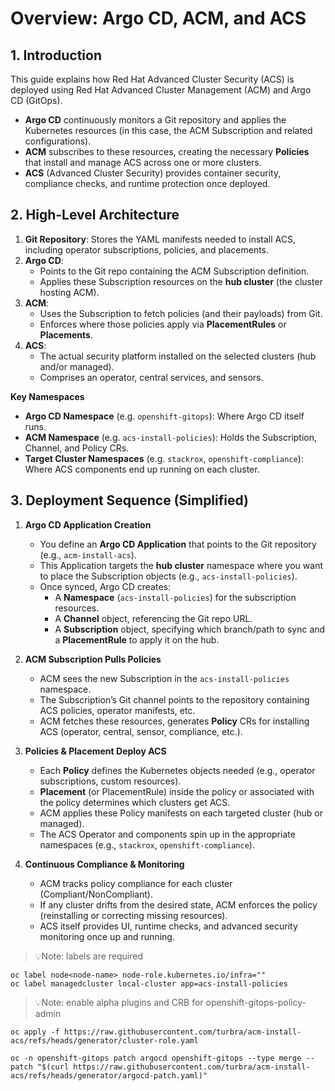 
# **Overview: Argo CD, ACM, and ACS**

## 1. Introduction

This guide explains how Red Hat Advanced Cluster Security (ACS) is deployed using Red Hat Advanced Cluster Management (ACM) and Argo CD (GitOps).  
- **Argo CD** continuously monitors a Git repository and applies the Kubernetes resources (in this case, the ACM Subscription and related configurations).  
- **ACM** subscribes to these resources, creating the necessary **Policies** that install and manage ACS across one or more clusters.  
- **ACS** (Advanced Cluster Security) provides container security, compliance checks, and runtime protection once deployed.

## 2. High-Level Architecture

1. **Git Repository**: Stores the YAML manifests needed to install ACS, including operator subscriptions, policies, and placements.  
2. **Argo CD**:  
   - Points to the Git repo containing the ACM Subscription definition.  
   - Applies these Subscription resources on the **hub cluster** (the cluster hosting ACM).  
3. **ACM**:  
   - Uses the Subscription to fetch policies (and their payloads) from Git.  
   - Enforces where those policies apply via **PlacementRules** or **Placements**.  
4. **ACS**:  
   - The actual security platform installed on the selected clusters (hub and/or managed).  
   - Comprises an operator, central services, and sensors.

**Key Namespaces**  
- **Argo CD Namespace** (e.g. `openshift-gitops`): Where Argo CD itself runs.  
- **ACM Namespace** (e.g. `acs-install-policies`): Holds the Subscription, Channel, and Policy CRs.  
- **Target Cluster Namespaces** (e.g. `stackrox`, `openshift-compliance`): Where ACS components end up running on each cluster.

## 3. Deployment Sequence (Simplified)

1. **Argo CD Application Creation**  
   - You define an **Argo CD Application** that points to the Git repository (e.g., `acm-install-acs`).  
   - This Application targets the **hub cluster** namespace where you want to place the Subscription objects (e.g., `acs-install-policies`).  
   - Once synced, Argo CD creates:
     - A **Namespace** (`acs-install-policies`) for the subscription resources.  
     - A **Channel** object, referencing the Git repo URL.  
     - A **Subscription** object, specifying which branch/path to sync and a **PlacementRule** to apply it on the hub.

2. **ACM Subscription Pulls Policies**  
   - ACM sees the new Subscription in the `acs-install-policies` namespace.  
   - The Subscription’s Git channel points to the repository containing ACS policies, operator manifests, etc.  
   - ACM fetches these resources, generates **Policy** CRs for installing ACS (operator, central, sensor, compliance, etc.).

3. **Policies & Placement Deploy ACS**  
   - Each **Policy** defines the Kubernetes objects needed (e.g., operator subscriptions, custom resources).  
   - **Placement** (or PlacementRule) inside the policy or associated with the policy determines which clusters get ACS.  
   - ACM applies these Policy manifests on each targeted cluster (hub or managed).  
   - The ACS Operator and components spin up in the appropriate namespaces (e.g., `stackrox`, `openshift-compliance`).

4. **Continuous Compliance & Monitoring**  
   - ACM tracks policy compliance for each cluster (Compliant/NonCompliant).  
   - If any cluster drifts from the desired state, ACM enforces the policy (reinstalling or correcting missing resources).  
   - ACS itself provides UI, runtime checks, and advanced security monitoring once up and running.

> 💡Note: labels are required
 ```
oc label node<node-name> node-role.kubernetes.io/infra=""
oc label managedcluster local-cluster app=acs-install-policies
```

> 💡Note: enable alpha plugins and CRB for openshift-gitops-policy-admin
 ```
oc apply -f https://raw.githubusercontent.com/turbra/acm-install-acs/refs/heads/generator/cluster-role.yaml

oc -n openshift-gitops patch argocd openshift-gitops --type merge --patch "$(curl https://raw.githubusercontent.com/turbra/acm-install-acs/refs/heads/generator/argocd-patch.yaml)"
```